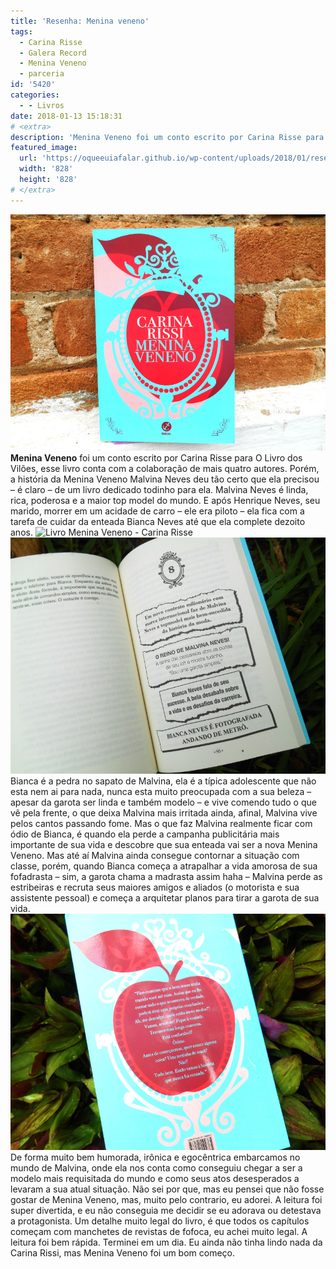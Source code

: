 ```yaml
---
title: 'Resenha: Menina veneno'
tags:
  - Carina Risse
  - Galera Record
  - Menina Veneno
  - parceria
id: '5420'
categories:
  - - Livros
date: 2018-01-13 15:18:31
# <extra>
description: 'Menina Veneno foi um conto escrito por Carina Risse para O Livro dos Vilões, esse livro conta com a colaboração de mais quatro autores. Porém, a história da Menina Veneno Malvina Neves deu tão certo que ela precisou – é claro – de um livro dedicado todinho para ela. Malvina Neves é linda, rica, poderosa e a maior top model do mundo. E após Henrique Neves, seu marido, morrer em um acidade de carro – ele era piloto – ela fica com a tarefa de cuidar da enteada Bianca Neves até que ela complete dezoito anos. Bianca é a pedra no sapato de Malvina, ela é a típica adolescente que não esta nem ai para nada, nunca esta muito preocupada com a sua beleza – apesar da garota ser linda e também modelo – e vive comendo tudo o que &hellip;'
featured_image: 
  url: 'https://oqueeuiafalar.github.io/wp-content/uploads/2018/01/resenha-livro-menina-veneno.jpg'
  width: '828'
  height: '828'
# </extra>
---
```


![Menina Veneno](/wp-content/uploads/2018/01/resenha-livro-menina-veneno.jpg) **Menina Veneno** foi um conto escrito por Carina Risse para O Livro dos Vilões, esse livro conta com a colaboração de mais quatro autores. Porém, a história da Menina Veneno Malvina Neves deu tão certo que ela precisou – é claro – de um livro dedicado todinho para ela.  Malvina Neves é linda, rica, poderosa e a maior top model do mundo. E após Henrique Neves, seu marido, morrer em um acidade de carro – ele era piloto – ela fica com a tarefa de cuidar da enteada Bianca Neves até que ela complete dezoito anos. ![Livro Menina Veneno - Carina Risse](/wp-content/uploads/2018/01/páginas-do-livro-menina-veneno-carina-risse.jpg) ![Resenha Menina Veneno de Carina RIsse](/wp-content/uploads/2018/01/resumo-livro-menina-veneno-de-carina-risse.jpg) Bianca é a pedra no sapato de Malvina, ela é a típica adolescente que não esta nem ai para nada, nunca esta muito preocupada com a sua beleza – apesar da garota ser linda e também modelo – e vive comendo tudo o que vê pela frente, o que deixa Malvina mais irritada ainda, afinal, Malvina vive pelos cantos passando fome.  Mas o que faz Malvina realmente ficar com ódio de Bianca, é quando ela perde a campanha publicitária mais importante de sua vida e descobre que sua enteada vai ser a nova Menina Veneno. Mas até aí Malvina ainda consegue contornar a situação com classe, porém, quando Bianca começa a atrapalhar a vida amorosa de sua fofadrasta – sim, a garota chama a madrasta assim haha – Malvina perde as estribeiras e recruta seus maiores amigos e aliados (o motorista e sua assistente pessoal) e começa a arquitetar planos para tirar a garota de sua vida. ![Livro Menina Veneno - Carina Risse](/wp-content/uploads/2018/01/contra-capa-livro-menina-veneno.jpg) De forma muito bem humorada, irônica e egocêntrica embarcamos no mundo de Malvina, onde ela nos conta como conseguiu chegar a ser a modelo mais requisitada do mundo e como seus atos desesperados a levaram a sua atual situação.  Não sei por que, mas eu pensei que não fosse gostar de Menina Veneno, mas, muito pelo contrario, eu adorei. A leitura foi super divertida, e eu não conseguia me decidir se eu adorava ou detestava a protagonista. Um detalhe muito legal do livro, é que todos os capítulos começam com manchetes de revistas de fofoca, eu achei muito legal. A leitura foi bem rápida. Terminei em um dia. Eu ainda não tinha lindo nada da Carina Rissi, mas Menina Veneno foi um bom começo.
